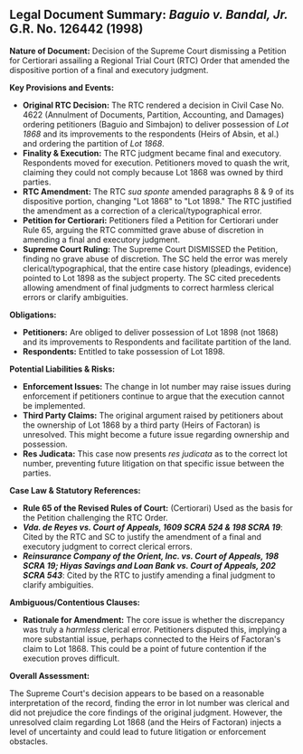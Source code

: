 ## Legal Document Summary: *Baguio v. Bandal, Jr.* G.R. No. 126442 (1998)

**Nature of Document:** Decision of the Supreme Court dismissing a Petition for Certiorari assailing a Regional Trial Court (RTC) Order that amended the dispositive portion of a final and executory judgment.

**Key Provisions and Events:**

*   **Original RTC Decision:**  The RTC rendered a decision in Civil Case No. 4622 (Annulment of Documents, Partition, Accounting, and Damages) ordering petitioners (Baguio and Simbajon) to deliver possession of *Lot 1868* and its improvements to the respondents (Heirs of Absin, et al.) and ordering the partition of *Lot 1868*.
*   **Finality & Execution:** The RTC judgment became final and executory. Respondents moved for execution. Petitioners moved to quash the writ, claiming they could not comply because Lot 1868 was owned by third parties.
*   **RTC Amendment:**  The RTC *sua sponte* amended paragraphs 8 & 9 of its dispositive portion, changing "Lot 1868" to "Lot 1898." The RTC justified the amendment as a correction of a clerical/typographical error.
*   **Petition for Certiorari:** Petitioners filed a Petition for Certiorari under Rule 65, arguing the RTC committed grave abuse of discretion in amending a final and executory judgment.
*   **Supreme Court Ruling:** The Supreme Court DISMISSED the Petition, finding no grave abuse of discretion.  The SC held the error was merely clerical/typographical, that the entire case history (pleadings, evidence) pointed to Lot 1898 as the subject property. The SC cited precedents allowing amendment of final judgments to correct harmless clerical errors or clarify ambiguities.

**Obligations:**

*   **Petitioners:** Are obliged to deliver possession of Lot 1898 (not 1868) and its improvements to Respondents and facilitate partition of the land.
*   **Respondents:** Entitled to take possession of Lot 1898.

**Potential Liabilities & Risks:**

*   **Enforcement Issues:** The change in lot number may raise issues during enforcement if petitioners continue to argue that the execution cannot be implemented.
*   **Third Party Claims:** The original argument raised by petitioners about the ownership of Lot 1868 by a third party (Heirs of Factoran) is unresolved. This might become a future issue regarding ownership and possession.
*   **Res Judicata:**  This case now presents *res judicata* as to the correct lot number, preventing future litigation on that specific issue between the parties.

**Case Law & Statutory References:**

*   **Rule 65 of the Revised Rules of Court:** (Certiorari) Used as the basis for the Petition challenging the RTC Order.
*   ***Vda. de Reyes vs. Court of Appeals, 1609 SCRA 524 & 198 SCRA 19***: Cited by the RTC and SC to justify the amendment of a final and executory judgment to correct clerical errors.
*   ***Reinsurance Company of the Orient, Inc. vs. Court of Appeals, 198 SCRA 19; Hiyas Savings and Loan Bank vs. Court of Appeals, 202 SCRA 543***:  Cited by the RTC to justify amending a final judgment to clarify ambiguities.

**Ambiguous/Contentious Clauses:**

*   **Rationale for Amendment:** The core issue is whether the discrepancy was truly a *harmless* clerical error.  Petitioners disputed this, implying a more substantial issue, perhaps connected to the Heirs of Factoran's claim to Lot 1868. This could be a point of future contention if the execution proves difficult.

**Overall Assessment:**

The Supreme Court's decision appears to be based on a reasonable interpretation of the record, finding the error in lot number was clerical and did not prejudice the core findings of the original judgment. However, the unresolved claim regarding Lot 1868 (and the Heirs of Factoran) injects a level of uncertainty and could lead to future litigation or enforcement obstacles.

